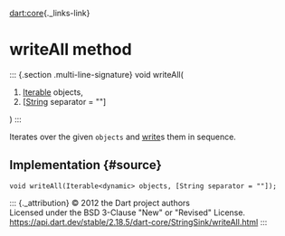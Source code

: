 [dart:core](../../dart-core/dart-core-library){._links-link}

writeAll method
===============

::: {.section .multi-line-signature}
void writeAll(

1.  [Iterable](../iterable-class) objects,
2.  \[[String](../string-class) separator = \"\"\]

)
:::

Iterates over the given `objects` and [write](write)s them in sequence.

Implementation {#source}
--------------

``` {.language-dart data-language="dart"}
void writeAll(Iterable<dynamic> objects, [String separator = ""]);
```

::: {._attribution}
© 2012 the Dart project authors\
Licensed under the BSD 3-Clause \"New\" or \"Revised\" License.\
<https://api.dart.dev/stable/2.18.5/dart-core/StringSink/writeAll.html>
:::
